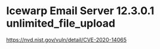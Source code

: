 # Icewarp Email Server 12.3.0.1 unlimited_file_upload
https://nvd.nist.gov/vuln/detail/CVE-2020-14065
